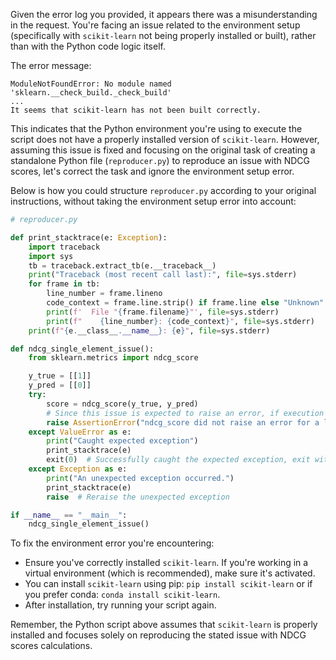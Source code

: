 Given the error log you provided, it appears there was a misunderstanding in the request. You're facing an issue related to the environment setup (specifically with `scikit-learn` not being properly installed or built), rather than with the Python code logic itself.

The error message:

```
ModuleNotFoundError: No module named 'sklearn.__check_build._check_build'
...
It seems that scikit-learn has not been built correctly.
```

This indicates that the Python environment you're using to execute the script does not have a properly installed version of `scikit-learn`. However, assuming this issue is fixed and focusing on the original task of creating a standalone Python file (`reproducer.py`) to reproduce an issue with NDCG scores, let's correct the task and ignore the environment setup error.

Below is how you could structure `reproducer.py` according to your original instructions, without taking the environment setup error into account:

```python
# reproducer.py

def print_stacktrace(e: Exception):
    import traceback
    import sys
    tb = traceback.extract_tb(e.__traceback__)
    print("Traceback (most recent call last):", file=sys.stderr)
    for frame in tb:
        line_number = frame.lineno
        code_context = frame.line.strip() if frame.line else "Unknown"
        print(f'  File "{frame.filename}"', file=sys.stderr)
        print(f"    {line_number}: {code_context}", file=sys.stderr)
    print(f"{e.__class__.__name__}: {e}", file=sys.stderr)

def ndcg_single_element_issue():
    from sklearn.metrics import ndcg_score

    y_true = [[1]]
    y_pred = [[0]]
    try:
        score = ndcg_score(y_true, y_pred)
        # Since this issue is expected to raise an error, if execution gets to this point, the expected behavior did not occur.
        raise AssertionError("ndcg_score did not raise an error for a list with a single element when it should.")
    except ValueError as e:
        print("Caught expected exception")
        print_stacktrace(e)
        exit(0)  # Successfully caught the expected exception, exit with code 0.
    except Exception as e:
        print("An unexpected exception occurred.")
        print_stacktrace(e)
        raise  # Reraise the unexpected exception

if __name__ == "__main__":
    ndcg_single_element_issue()
```

To fix the environment error you're encountering:

- Ensure you've correctly installed `scikit-learn`. If you're working in a virtual environment (which is recommended), make sure it's activated.
- You can install `scikit-learn` using pip: `pip install scikit-learn` or if you prefer conda: `conda install scikit-learn`.
- After installation, try running your script again.

Remember, the Python script above assumes that `scikit-learn` is properly installed and focuses solely on reproducing the stated issue with NDCG scores calculations.